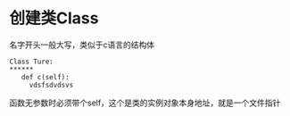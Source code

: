 # 创建类Class 
名字开头一般大写，类似于c语言的结构体
```
Class Ture:
******
   def c(self):
     vdsfsdvdsvs
```
函数无参数时必须带个self，这个是类的实例对象本身地址，就是一个文件指针
